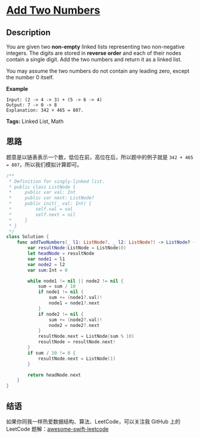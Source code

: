 # [Add Two Numbers][title]

## Description

You are given two **non-empty** linked lists representing two non-negative integers. The digits are stored in **reverse order** and each of their nodes contain a single digit. Add the two numbers and return it as a linked list.

You may assume the two numbers do not contain any leading zero, except the number 0 itself.

**Example**

```
Input: (2 -> 4 -> 3) + (5 -> 6 -> 4)
Output: 7 -> 0 -> 8
Explanation: 342 + 465 = 807.
```

**Tags:** Linked List, Math


## 思路

题意是以链表表示一个数，低位在前，高位在后，所以题中的例子就是 `342 + 465 = 807`，所以我们模拟计算即可。

```swift
/**
 * Definition for singly-linked list.
 * public class ListNode {
 *     public var val: Int
 *     public var next: ListNode?
 *     public init(_ val: Int) {
 *         self.val = val
 *         self.next = nil
 *     }
 * }
 */
class Solution {
    func addTwoNumbers(_ l1: ListNode?, _ l2: ListNode?) -> ListNode? {
        var resultNode:ListNode = ListNode(0)
        let headNode = resultNode
        var node1 = l1
        var node2 = l2
        var sum:Int = 0

        while node1 != nil || node2 != nil {
            sum = sum / 10
            if node1 != nil {
                sum += (node1?.val)!
                node1 = node1?.next
            }
            if node2 != nil {
                sum += (node2?.val)!
                node2 = node2?.next
            }
            resultNode.next = ListNode(sum % 10)
            resultNode = resultNode.next!
        }
        if sum / 10 != 0 {
            resultNode.next = ListNode(1)
        }

        return headNode.next
    }
}
```


## 结语

如果你同我一样热爱数据结构、算法、LeetCode，可以关注我 GitHub 上的 LeetCode 题解：[awesome-swift-leetcode][zgpeace]



[title]: https://leetcode.com/problems/add-two-numbers
[zgpeace]: https://github.com/zgpeace/awesome-swift-leetcode
